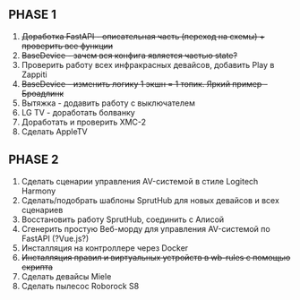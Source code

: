 ## PHASE 1
1. ~~Доработка FastAPI - описательная часть (переход на схемы) + проверить все функции~~
2. ~~BaseDevice - зачем вся конфига является частью state?~~
3. Проверить работу всех инфракрасных девайсов, добавить Play в Zappiti
4. ~~BaseDevice - изменить логику 1 экшн = 1 топик. Яркий пример - Броадлинк~~
5. Вытяжка - додавить работу с выключателем
6. LG TV - доработать болванку
7. Доработать и проверить XMC-2
8. Сделать AppleTV

## PHASE 2
1. Сделать сценарии управления AV-системой в стиле Logitech Harmony
2. Сделать/подобрать шаблоны SprutHub для новых девайсов и всех сценариев
3. Восстановить работу SprutHub, соединить с Алисой
4. Сгенерить простую Веб-морду для управления AV-системой по FastAPI (?Vue.js?)
5. Инсталляция на контроллере через Docker
6. ~~Инсталляция правил и виртуальных устройств в wb-rules с помощью скрипта~~
7. Сделать девайсы Miele
8. Сделать пылесос Roborock S8
